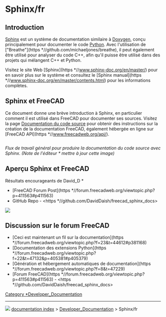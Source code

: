 # Sphinx/fr
## Introduction

[Sphinx](Sphinx/fr.md) est un système de documentation similaire à [Doxygen](Doxygen/fr.md), conçu principalement pour documenter le code [Python](Python/fr.md). Avec l\'utilisation de [\"Breathe\"](https   *//github.com/michaeljones/breathe), il peut également être utilisé pour analyser du code C++, afin qu\'il puisse être utilisé dans des projets qui mélangent C++ et Python.

Visitez le site Web [Sphinx](https   *//www.sphinx-doc.org/en/master/) pour en savoir plus sur le système et consultez le [Sphinx manual](https   *//www.sphinx-doc.org/en/master/contents.html) pour les informations complètes.

## Sphinx et FreeCAD 

Ce document donne une brève introduction à Sphinx, en particulier comment il est utilisé dans FreeCAD pour documenter ses sources. Visitez la page [Documentation du code source](source_documentation/fr.md) pour obtenir des instructions sur la création de la documentation FreeCAD, également hébergée en ligne sur [FreeCAD API](https   *//www.freecadweb.org/api/).

<img alt="" src=images/FreeCAD_sphinx_workflow.svg  style="width   *800px;">



*Flux de travail général pour produire la documentation du code source avec Sphinx. (Note de l'éditeur   * mettre à jour cette image)*

## Aperçu Sphinx et FreeCAD 

Résultats encourageants de David\_D   *

-   [FreeCAD Forum Post](https   *//forum.freecadweb.org/viewtopic.php?p=411563#p411563)
-   GitHub Repo - <https   *//github.com/DavidDaish/freecad_sphinx_docs>

![](images/Freecad-sphinx-docs-preview.png )

## Discussion sur le forum FreeCAD 

-   [Ceci est maintenant un fil sur la documentation](https   *//forum.freecadweb.org/viewtopic.php?f=23&t=44612#p381168)
-   [Documentation des extensions Python](https   *//forum.freecadweb.org/viewtopic.php?f=22&t=47132&p=405381#p405379)
-   [Génération et hébergement automatiques de documentation](https   *//forum.freecadweb.org/viewtopic.php?f=8&t=47229)
-   [Forum FreeCAD](https   *//forum.freecadweb.org/viewtopic.php?p=411563#p411563) - <https   *//github.com/DavidDaish/freecad_sphinx_docs>

[Category   *Developer\_Documentation](Category_Developer_Documentation.md)



---
![](images/Right_arrow.png) [documentation index](../README.md) > [Developer_Documentation](Category_Developer_Documentation.md) > Sphinx/fr

